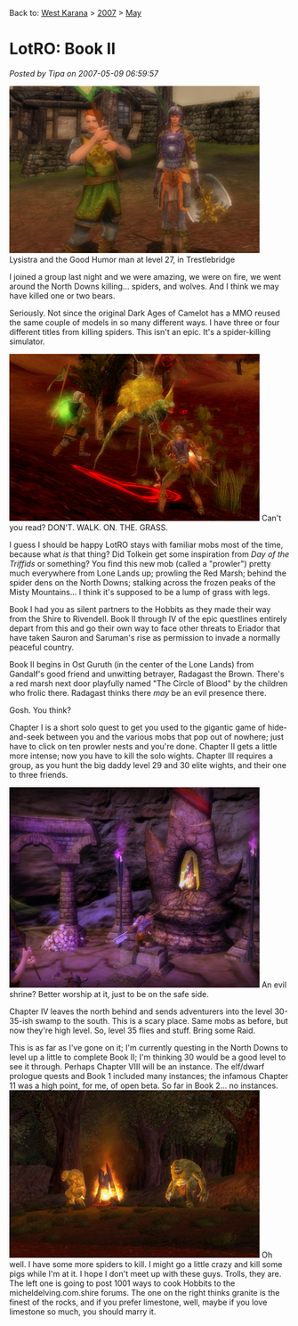 Back to: [West Karana](/posts/westkarana.md) > [2007](/posts/2007/westkarana.md) > [May](./westkarana.md)
# LotRO: Book II

*Posted by Tipa on 2007-05-09 06:59:57*

![screenshot00135.jpg](../../../uploads/2007/05/screenshot00135.jpg)
Lysistra and the Good Humor man at level 27, in Trestlebridge

I joined a group last night and we were amazing, we were on fire, we went around the North Downs killing... spiders, and wolves. And I think we may have killed one or two bears.

Seriously. Not since the original Dark Ages of Camelot has a MMO reused the same couple of models in so many different ways. I have three or four different titles from killing spiders. This isn't an epic. It's a spider-killing simulator.

![screenshot00128.jpg](../../../uploads/2007/05/screenshot00128.jpg)
Can't you read? DON'T. WALK. ON. THE. GRASS.

I guess I should be happy LotRO stays with familiar mobs most of the time, because what *is* that thing? Did Tolkein get some inspiration from *Day of the Triffids* or something? You find this new mob (called a "prowler") pretty much everywhere from Lone Lands up; prowling the Red Marsh; behind the spider dens on the North Downs; stalking across the frozen peaks of the Misty Mountains... I think it's supposed to be a lump of grass with legs.

Book I had you as silent partners to the Hobbits as they made their way from the Shire to Rivendell. Book II through IV of the epic questlines entirely depart from this and go their own way to face other threats to Eriador that have taken Sauron and Saruman's rise as permission to invade a normally peaceful country.

Book II begins in Ost Guruth (in the center of the Lone Lands) from Gandalf's good friend and unwitting betrayer, Radagast the Brown. There's a red marsh next door playfully named "The Circle of Blood" by the children who frolic there. Radagast thinks there *may* be an evil presence there.

Gosh. You think?

Chapter I is a short solo quest to get you used to the gigantic game of hide-and-seek between you and the various mobs that pop out of nowhere; just have to click on ten prowler nests and you're done. Chapter II gets a little more intense; now you have to kill the solo wights. Chapter III requires a group, as you hunt the big daddy level 29 and 30 elite wights, and their one to three friends.

![screenshot00132.jpg](../../../uploads/2007/05/screenshot00132.jpg)
An evil shrine? Better worship at it, just to be on the safe side.

Chapter IV leaves the north behind and sends adventurers into the level 30-35-ish swamp to the south. This is a scary place. Same mobs as before, but now they're high level. So, level 35 flies and stuff. Bring some Raid.

This is as far as I've gone on it; I'm currently questing in the North Downs to level up a little to complete Book II; I'm thinking 30 would be a good level to see it through. Perhaps Chapter VIII will be an instance. The elf/dwarf prologue quests and Book 1 included many instances; the infamous Chapter 11 was a high point, for me, of open beta. So far in Book 2... no instances.
![screenshot00124.jpg](../../../uploads/2007/05/screenshot00124.jpg)
Oh well. I have some more spiders to kill. I might go a little crazy and kill some pigs while I'm at it. I hope I don't meet up with these guys. Trolls, they are. The left one is going to post 1001 ways to cook Hobbits to the micheldelving.com.shire forums. The one on the right thinks granite is the finest of the rocks, and if you prefer limestone, well, maybe if you love limestone so much, you should marry it.






